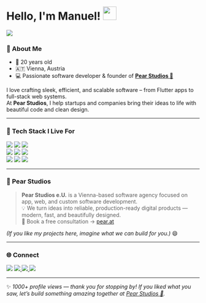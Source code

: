 # Hello, I'm Manuel! <img src="https://media.giphy.com/media/hvRJCLFzcasrR4ia7z/giphy.gif" width="35">
![](https://komarev.com/ghpvc/?username=manuthebyte)

### 👋 About Me  
- 🎂 20 years old  
- 🇦🇹 Vienna, Austria  
- 💻 Passionate software developer & founder of **[Pear Studios 🍐](https://pear.at)**  

I love crafting sleek, efficient, and scalable software – from Flutter apps to full-stack web systems.  
At **Pear Studios**, I help startups and companies bring their ideas to life with beautiful code and clean design.  

---

### 💚 Tech Stack I Live For
<img src="https://img.shields.io/badge/Dart-0175C2?style=for-the-badge&logo=dart&logoColor=white" /> <img src="https://img.shields.io/badge/Flutter-02569B?style=for-the-badge&logo=flutter&logoColor=white" /> <img src="https://img.shields.io/badge/Material_Design-757575?style=for-the-badge&logo=materialdesign&logoColor=white" />  
<img src="https://img.shields.io/badge/JavaScript-F7DF1E?style=for-the-badge&logo=javascript&logoColor=black" /> <img src="https://img.shields.io/badge/React-20232A?style=for-the-badge&logo=react&logoColor=61DAFB" /> <img src="https://img.shields.io/badge/Node.js-339933?style=for-the-badge&logo=nodedotjs&logoColor=white" />  
<img src="https://img.shields.io/badge/Firebase-FFCA28?style=for-the-badge&logo=firebase&logoColor=black" /> <img src="https://img.shields.io/badge/Spring-6DB33F?style=for-the-badge&logo=spring&logoColor=white" /> <img src="https://img.shields.io/badge/Python-3776AB?style=for-the-badge&logo=python&logoColor=white" />

---

### 🚀 Pear Studios
> **Pear Studios e.U.** is a Vienna-based software agency focused on app, web, and custom software development.  
> 💡 We turn ideas into reliable, production-ready digital products — modern, fast, and beautifully designed.  
> 📅 Book a free consultation → [pear.at](https://pear.at)

*(If you like my projects here, imagine what we can build for you.)* 😄  

---

### 🌐 Connect
<a href="https://pear.at"><img src="https://img.shields.io/badge/pear.at-00CC88?style=for-the-badge&logo=safari&logoColor=white"></a>
<a href="http://discord.com/users/611135601579786270"> <img src="https://img.shields.io/badge/Discord-7289DA?style=for-the-badge&logo=discord&logoColor=white"> </a>
<a href="https://www.reddit.com/user/manubyte"> <img src="https://img.shields.io/badge/Reddit-FF4500?style=for-the-badge&logo=reddit&logoColor=white"> </a>
<a href="https://twitter.com/manuthebyte"> <img src="https://img.shields.io/badge/Twitter-1DA1F2?style=for-the-badge&logo=twitter&logoColor=white"> </a>

---

✨ *1000+ profile views — thank you for stopping by! If you liked what you saw, let’s build something amazing together at [Pear Studios 🍐](https://pear.at).*  
